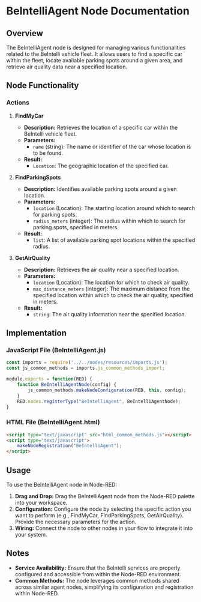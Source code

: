 
# BeIntelliAgent Node Documentation

## Overview

The BeIntelliAgent node is designed for managing various functionalities related to the BeIntelli vehicle fleet. It allows users to find a specific car within the fleet, locate available parking spots around a given area, and retrieve air quality data near a specified location.

## Node Functionality

### Actions

1. **FindMyCar**

   - **Description:** Retrieves the location of a specific car within the BeIntelli vehicle fleet.
   - **Parameters:**
     - `name` (string): The name or identifier of the car whose location is to be found.
   - **Result:**
     - `Location`: The geographic location of the specified car.

2. **FindParkingSpots**

   - **Description:** Identifies available parking spots around a given location.
   - **Parameters:**
     - `location` (Location): The starting location around which to search for parking spots.
     - `radius_meters` (integer): The radius within which to search for parking spots, specified in meters.
   - **Result:**
     - `list`: A list of available parking spot locations within the specified radius.

3. **GetAirQuality**

   - **Description:** Retrieves the air quality near a specified location.
   - **Parameters:**
     - `location` (Location): The location for which to check air quality.
     - `max_distance_meters` (integer): The maximum distance from the specified location within which to check the air quality, specified in meters.
   - **Result:**
     - `string`: The air quality information near the specified location.

## Implementation

### JavaScript File (BeIntelliAgent.js)

```javascript
const imports = require('../../nodes/resources/imports.js');
const js_common_methods = imports.js_common_methods_import;

module.exports = function(RED) {
    function BeIntelliAgentNode(config) {
        js_common_methods.makeNodeConfiguration(RED, this, config);
    }
    RED.nodes.registerType("BeIntelliAgent", BeIntelliAgentNode);
}
```

### HTML File (BeIntelliAgent.html)

```html
<script type="text/javascript" src="html_common_methods.js"></script>
<script type="text/javascript">
    makeNodeRegistration("BeIntelliAgent");
</script>
```

## Usage

To use the BeIntelliAgent node in Node-RED:

1. **Drag and Drop:** Drag the BeIntelliAgent node from the Node-RED palette into your workspace.
2. **Configuration:** Configure the node by selecting the specific action you want to perform (e.g., FindMyCar, FindParkingSpots, GetAirQuality). Provide the necessary parameters for the action.
3. **Wiring:** Connect the node to other nodes in your flow to integrate it into your system.

## Notes

- **Service Availability:** Ensure that the BeIntelli services are properly configured and accessible from within the Node-RED environment.
- **Common Methods:** The node leverages common methods shared across similar agent nodes, simplifying its configuration and registration within Node-RED.
